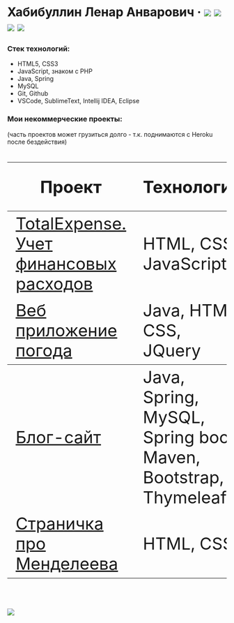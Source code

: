 # Хабибуллин Ленар Анварович &middot; [![](https://img.shields.io/badge/profile-freecodecamp-informational)](https://www.freecodecamp.org/leoncraft) [![](https://img.shields.io/badge/%D0%A0%D0%B5%D0%B7%D1%8E%D0%BC%D0%B5-hh.ru-brightgreen)](https://spb.hh.ru/resume/e406f454ff078850800039ed1f346555305651)  [![](https://img.shields.io/badge/-%D0%A2%D0%B5%D0%BB%D0%B5%D0%B3%D1%80%D0%B0%D0%BC-9cf)](https://t.me/lenarXLA)  [![](https://img.shields.io/badge/-Codewars-important)](https://www.codewars.com/users/LenarXLA)

  ### Стек технологий:
  - HTML5, CSS3
  - JavaScript, знаком с PHP
  - Java, Spring
  - MySQL
  - Git, Github
  - VSCode, SublimeText, Intellij IDEA, Eclipse

 ### Мои некоммерческие проекты:
 (часть проектов может грузиться долго - т.к. поднимаются с Heroku после бездействия)

<div class="w3-responsive">
<font size="12px">
<table style="font-size: 80%" width="100%" class="w3-table-all notranslate" id="myTable">
<thead>
<tr class="w3-white">
<th width="40%">Проект</th>
<th width="60%">Технологии</th>
<th>Категория</th>
<th>Исходный код</th>
</tr>
</thead>
<tbody>
<tr>
<td><a href="https://lenarxla.github.io/TotalExpense/">TotalExpense. Учет финансовых расходов</a></td>
<td>HTML, CSS, JavaScript</td>
<td align="center">Одностраничное приложение</td>
<td><a href="https://github.com/LenarXLA/TotalExpense">Ссылка</a></td>
</tr>
 <tr>
<td><a href="http://app20-env.eba-dhfcm5mp.us-east-2.elasticbeanstalk.com/s">Веб приложение погода</a></td>
<td>Java, HTML, CSS, JQuery</td>
<td align="center">Веб приложение</td>
<td><a href="https://github.com/LenarXLA/weather_web_app">Ссылка</a></td>
</tr>
</tr>
</thead>
<tbody>
<tr>
<td><a href="https://spring-web-app20.herokuapp.com/blog">Блог-сайт</a></td>
<td>Java, Spring, MySQL, Spring boot, Maven, Bootstrap, Thymeleaf</td>
<td align="center">Блог сайт</td>
<td><a href="https://github.com/LenarXLA/spring_boot_app_blog">Ссылка</a></td>
</tr>
<tr>
<td><a href="https://lenarxla.github.io/Dmitri_Mendeleev_tribute-page/">Страничка про Менделеева</a></td>
<td>HTML, CSS</td>
<td align="center">Одностраничная верстка</td>
<td><a href="https://github.com/LenarXLA/Dmitri_Mendeleev_tribute-page">Ссылка</a></td>
</tr>

</tbody>
</table>
</font>
</div>
</br>

[![](https://img.shields.io/badge/%D0%9C%D0%BE%D0%B5%20%D1%80%D0%B0%D0%B7%D0%B2%D0%B8%D1%82%D0%B8%D0%B5-%D0%9A%D0%BD%D0%B8%D0%B3%D0%B8%2C%20%D0%BA%D1%83%D1%80%D1%81%D1%8B%2C%20%D0%BA%D0%BE%D0%BD%D1%84%D0%B5%D1%80%D0%B5%D0%BD%D1%86%D0%B8%D0%B8-blueviolet)](https://github.com/LenarXLA/Progress/blob/master/README.md)
